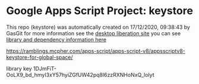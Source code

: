 # Google Apps Script Project: keystore
This repo (keystore) was automatically created on 17/12/2020, 09:38:43 by GasGit
for more information see the [desktop liberation site](https://ramblings.mcpher.com/drive-sdk-and-github/migrategasgit/ "desktop liberation")
you can see [library and dependency information here](dependencies.md)

https://ramblings.mcpher.com/apps-script/apps-script-v8/appsscriptv8-keystore-for-global-space/

library key 1DJmFiT-OoLX9_bd_hmyI3xY57hyiZGfUW42pq8l6zzRXNHoNxQ_lolyt
